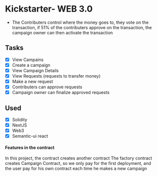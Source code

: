 # Kickstarter- WEB 3.0

- The Contributers control where the money goes to, they vote on the transaction, if 51% of the contributers approve on the transaction, the campaign owner can then activate the transaction

## Tasks

- [x] View Campains
- [x] Create a campaign
- [x] View Campaign Details
- [x] View Requests (requests to transfer money)
- [x] Make a new request
- [x] Contributers can approve requests
- [x] Campaign owner can finalize approved requests

## Used

- [x] Solidity
- [x] NextJS
- [x] Web3
- [x] Semantic-ui react

#### Features in the contract

In this project, the contract creates another contract
The factory contract creates Campaign Contract, so we only pay for the first deployment, and the user pay for his own contract each time he makes a new campaign
